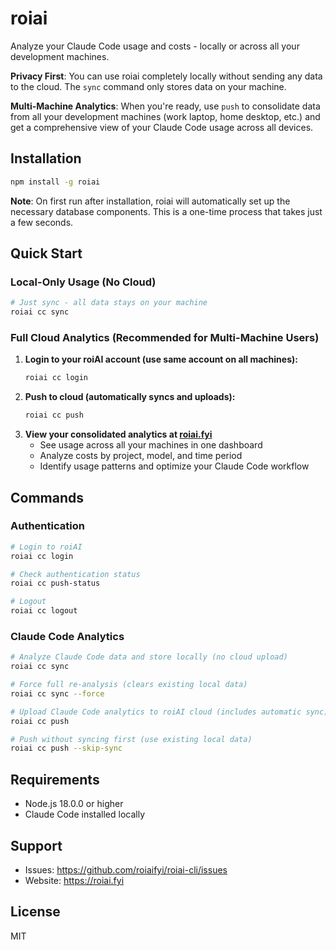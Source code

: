 # roiai

Analyze your Claude Code usage and costs - locally or across all your development machines.

**Privacy First**: You can use roiai completely locally without sending any data to the cloud. The `sync` command only stores data on your machine.

**Multi-Machine Analytics**: When you're ready, use `push` to consolidate data from all your development machines (work laptop, home desktop, etc.) and get a comprehensive view of your Claude Code usage across all devices.

## Installation

```bash
npm install -g roiai
```

**Note**: On first run after installation, roiai will automatically set up the necessary database components. This is a one-time process that takes just a few seconds.

## Quick Start

### Local-Only Usage (No Cloud)

```bash
# Just sync - all data stays on your machine
roiai cc sync
```

### Full Cloud Analytics (Recommended for Multi-Machine Users)

1. **Login to your roiAI account (use same account on all machines):**
   ```bash
   roiai cc login
   ```
2. **Push to cloud (automatically syncs and uploads):**
   ```bash
   roiai cc push
   ```
3. **View your consolidated analytics at [roiai.fyi](https://roiai.fyi)**
   - See usage across all your machines in one dashboard
   - Analyze costs by project, model, and time period
   - Identify usage patterns and optimize your Claude Code workflow

## Commands

### Authentication

```bash
# Login to roiAI
roiai cc login

# Check authentication status
roiai cc push-status

# Logout
roiai cc logout
```

### Claude Code Analytics

```bash
# Analyze Claude Code data and store locally (no cloud upload)
roiai cc sync

# Force full re-analysis (clears existing local data)
roiai cc sync --force

# Upload Claude Code analytics to roiAI cloud (includes automatic sync)
roiai cc push

# Push without syncing first (use existing local data)
roiai cc push --skip-sync
```

## Requirements

- Node.js 18.0.0 or higher
- Claude Code installed locally

## Support

- Issues: https://github.com/roiaifyi/roiai-cli/issues
- Website: https://roiai.fyi

## License

MIT
